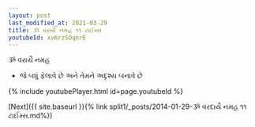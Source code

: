 ```yaml
---
layout: post
last_modified_at: 2021-03-29
title: ૐ વરાયૈ નમહ ૧૧ ટાઈમ્સ
youtubeId: xv6rzSOqnrE
---
```

 
 
 ૐ વરાયૈ નમહ  
 
 -  જે બધું ફેલાવે છે અને તેમને અદૃશ્ય બનાવે છે 
 
  
 
  
 
 
 
 
 
 


{% include youtubePlayer.html id=page.youtubeId %}
 
[Next]({{ site.baseurl }}{% link  split1/_posts/2014-01-29-ૐ વરદાયૈ નમહ ૧૧ ટાઈમ્સ.md%})
 
